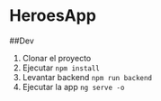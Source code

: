 # HeroesApp

##Dev

1. Clonar el proyecto
2. Ejecutar  ```npm install```
3. Levantar backend ``` npm run backend ```
4. Ejecutar la app ``` ng serve -o ```

